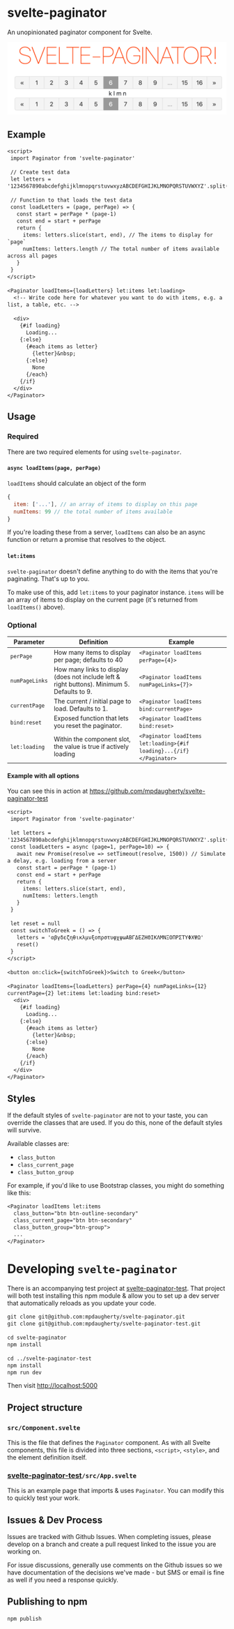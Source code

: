 # svelte-paginator

An unopinionated paginator component for Svelte.

![Svelte-Paginator Example](https://github.com/mpdaugherty/svelte-paginator/raw/main/README_images/example.png "Svelte Paginator Example")

## Example

```svelte
<script>
 import Paginator from 'svelte-paginator'

 // Create test data
 let letters = '1234567890abcdefghijklmnopqrstuvwxyzABCDEFGHIJKLMNOPQRSTUVWXYZ'.split('')

 // Function to that loads the test data
 const loadLetters = (page, perPage) => {
   const start = perPage * (page-1)
   const end = start + perPage
   return {
     items: letters.slice(start, end), // The items to display for `page`
     numItems: letters.length // The total number of items available across all pages
   }
 }
</script>

<Paginator loadItems={loadLetters} let:items let:loading>
  <!-- Write code here for whatever you want to do with items, e.g. a list, a table, etc. -->

  <div>
    {#if loading}
      Loading...
    {:else}
      {#each items as letter}
        {letter}&nbsp;
      {:else}
        None
      {/each}
    {/if}
  </div>
</Paginator>
```

## Usage

### Required

There are two required elements for using `svelte-paginator`.

#### `async loadItems(page, perPage)`

`loadItems` should calculate an object of the form

```javascript
{
  item: ['...'], // an array of items to display on this page
  numItems: 99 // the total number of items available
}
```

If you're loading these from a server, `loadItems` can also be an async function or return a promise that resolves to the object.

#### `let:items`

`svelte-paginator` doesn't define anything to do with the items that you're paginating. That's up to you.

To make use of this, add `let:items` to your paginator instance. `items` will be an array of items to display on the current page (it's returned from `loadItems()` above).

### Optional

| Parameter | Definition | Example |
| --- | --- | --- |
| `perPage` | How many items to display per page; defaults to 40 | `<Paginator loadItems perPage={4}>` |
| `numPageLinks` | How many links to display (does not include left & right buttons). Minimum 5. Defaults to 9. | `<Paginator loadItems numPageLinks={7}>` |
| `currentPage` | The current / initial page to load. Defaults to 1. | `<Paginator loadItems bind:currentPage>` |
| `bind:reset` | Exposed function that lets you reset the paginator. | `<Paginator loadItems bind:reset>` |
| `let:loading` | Within the component slot, the value is true if actively loading | `<Paginator loadItems let:loading>{#if loading}...{/if}</Paginator>` |

#### Example with all options

You can see this in action at https://github.com/mpdaugherty/svelte-paginator-test

```svelte
<script>
 import Paginator from 'svelte-paginator'

 let letters = '1234567890abcdefghijklmnopqrstuvwxyzABCDEFGHIJKLMNOPQRSTUVWXYZ'.split('')
 const loadLetters = async (page=1, perPage=10) => {
   await new Promise(resolve => setTimeout(resolve, 1500)) // Simulate a delay, e.g. loading from a server
   const start = perPage * (page-1)
   const end = start + perPage
   return {
     items: letters.slice(start, end),
     numItems: letters.length
   }
 }

 let reset = null
 const switchToGreek = () => {
   letters = 'αβγδεζηθικλμνξοπρστυφχψωΑΒΓΔΕΖΗΘΙΚΛΜΝΞΟΠΡΣΤΥΦΧΨΩ'
   reset()
 }
</script>

<button on:click={switchToGreek}>Switch to Greek</button>

<Paginator loadItems={loadLetters} perPage={4} numPageLinks={12} currentPage={2} let:items let:loading bind:reset>
  <div>
    {#if loading}
      Loading...
    {:else}
      {#each items as letter}
        {letter}&nbsp;
      {:else}
        None
      {/each}
    {/if}
  </div>
</Paginator>
```

## Styles

If the default styles of `svelte-paginator` are not to your taste, you can override the classes that are used. If you do this, none of the default styles will survive.

Available classes are:

 * `class_button`
 * `class_current_page`
 * `class_button_group`

For example, if you'd like to use Bootstrap classes, you might do something like this:

```svelte
<Paginator loadItems let:items
  class_button="btn btn-outline-secondary"
  class_current_page="btn btn-secondary"
  class_button_group="btn-group">
  ...
</Paginator>
```

# Developing `svelte-paginator`

There is an accompanying test project at [svelte-paginator-test](https://github.com/mpdaugherty/svelte-paginator-test). That project will both test installing this npm module & allow you to set up a dev server that automatically reloads as you update your code.

```shell
git clone git@github.com:mpdaugherty/svelte-paginator.git
git clone git@github.com:mpdaugherty/svelte-paginator-test.git

cd svelte-paginator
npm install

cd ../svelte-paginator-test
npm install
npm run dev
```

Then visit [http://localhost:5000](http://localhost:5000)

## Project structure

### `src/Component.svelte`

This is the file that defines the `Paginator` component. As with all Svelte components, this file is divided into three sections, `<script>`, `<style>`, and the element definition itself.

### [svelte-paginator-test](https://github.com/mpdaugherty/svelte-paginator-test)`/src/App.svelte`

This is an example page that imports & uses `Paginator`. You can modify this to quickly test your work.

## Issues & Dev Process

Issues are tracked with Github Issues. When completing issues, please develop on a branch and create a pull request linked to the issue you are working on.

For issue discussions, generally use comments on the Github issues so we have documentation of the decisions we've made - but SMS or email is fine as well if you need a response quickly.

## Publishing to npm

```shell
npm publish
```
